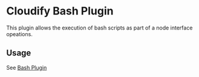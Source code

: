 # Cloudify Bash Plugin

This plugin allows the execution of bash scripts as part of a node interface opeations.

## Usage

See [Bash Plugin](http://getcloudify.org/guide/3.0/bash-plugin.html)
